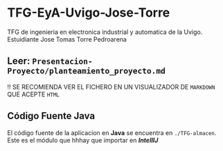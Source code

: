 # TFG-EyA-Uvigo-Jose-Torre

TFG de ingenieria en electronica industrial y automatica de la Uvigo. Estuidiante Jose Tomas Torre Pedroarena

## Leer: `Presentacion-Proyecto/planteamiento_proyecto.md`

!! SE RECOMIENDA VER EL FICHERO EN UN VISUALIZADOR DE `MARKDOWN` QUE ACEPTE `HTML`

## Código Fuente Java

El código fuente de la aplicacion en **Java** se encuentra en `./TFG-almacen`. Este es el módulo que hhhay que importar en _**IntellIJ**_
